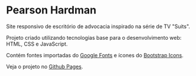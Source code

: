 # Pearson Hardman

Site responsivo de escritório de advocacia inspirado na série de TV "Suits".

Projeto criado utilizando tecnologias base para o desenvolvimento web: HTML, CSS e JavaScript.

Contém fontes importadas do [Google Fonts](https://fonts.google.com/) e ícones do [Bootstrap Icons](https://icons.getbootstrap.com/).

Veja o projeto no [Github Pages](https://natanaelsc.github.io/pearson-hardman/).
